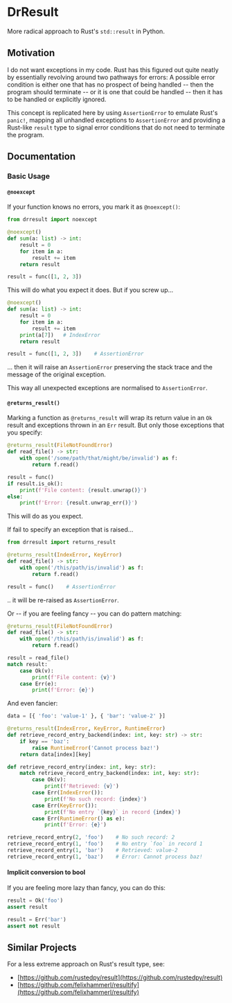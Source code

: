 # DrResult

More radical approach to Rust's `std::result` in Python.

## Motivation

I do not want exceptions in my code.
Rust has this figured out quite neatly
by essentially revolving around two pathways for errors:
A possible error condition is either one that has no prospect of being handled
-- then the program should terminate -- or it is one that could be handled --
then it has to be handled or explicitly ignored.

This concept is replicated here by using `AssertionError` to emulate Rust's `panic!`,
mapping all unhandled exceptions to `AssertionError`
and providing a Rust-like `result` type to signal error conditions that do not need to terminate
the program.

## Documentation

### Basic Usage

#### `@noexcept`

If your function knows no errors, you mark it as `@noexcept()`:

```python
from drresult import noexcept

@noexcept()
def sum(a: list) -> int:
    result = 0
    for item in a:
        result += item
    return result

result = func([1, 2, 3])
```

This will do what you expect it does.
But if you screw up...
```python
@noexcept()
def sum(a: list) -> int:
    result = 0
    for item in a:
        result += item
    print(a[7])   # IndexError
    return result

result = func([1, 2, 3])    # AssertionError
```
... then it will raise an `AssertionError` preserving the stack trace and the message of the original exception.

This way all unexpected exceptions are normalised to `AssertionError`.

#### `@returns_result()`

Marking a function as `@returns_result` will wrap its return value in an `Ok` result
and exceptions thrown in an `Err` result. But only those exceptions that you specify:

```python
@returns_result(FileNotFoundError)
def read_file() -> str:
    with open('/some/path/that/might/be/invalid') as f:
        return f.read()

result = func()
if result.is_ok():
    print(f'File content: {result.unwrap()}')
else:
    print(f'Error: {result.unwrap_err()}')
```

This will do as you expect.


If fail to specify an exception that is raised...

```python
from drresult import returns_result

@returns_result(IndexError, KeyError)
def read_file() -> str:
    with open('/this/path/is/invalid') as f:
        return f.read()

result = func()    # AssertionError
```
.. it will be re-raised as `AssertionError`.

Or -- if you are feeling fancy -- you can do pattern matching:
```python
@returns_result(FileNotFoundError)
def read_file() -> str:
    with open('/this/path/is/invalid') as f:
        return f.read()

result = read_file()
match result:
    case Ok(v):
        print(f'File content: {v}')
    case Err(e):
        print(f'Error: {e}')
```

And even fancier:
```python
data = [{ 'foo': 'value-1' }, { 'bar': 'value-2' }]

@returns_result(IndexError, KeyError, RuntimeError)
def retrieve_record_entry_backend(index: int, key: str) -> str:
    if key == 'baz':
        raise RuntimeError('Cannot process baz!')
    return data[index][key]

def retrieve_record_entry(index: int, key: str):
    match retrieve_record_entry_backend(index: int, key: str):
        case Ok(v):
            print(f'Retrieved: {v}')
        case Err(IndexError()):
            print(f'No such record: {index}')
        case Err(KeyError()):
            print(f'No entry `{key}` in record {index}')
        case Err(RuntimeError() as e):
            print(f'Error: {e}')

retrieve_record_entry(2, 'foo')    # No such record: 2
retrieve_record_entry(1, 'foo')    # No entry `foo` in record 1
retrieve_record_entry(1, 'bar')    # Retrieved: value-2
retrieve_record_entry(1, 'baz')    # Error: Cannot process baz!
```

#### Implicit conversion to bool

If you are feeling more lazy than fancy, you can do this:
```python
result = Ok('foo')
assert result

result = Err('bar')
assert not result
```

## Similar Projects

For a less extreme approach on Rust's result type, see:

* [https://github.com/rustedpy/result](https://github.com/rustedpy/result)
* [https://github.com/felixhammerl/resultify](https://github.com/felixhammerl/resultify)

